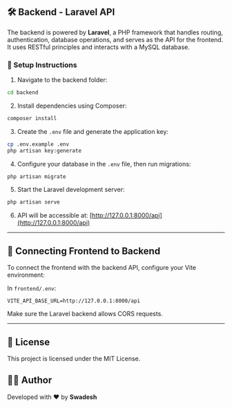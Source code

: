 ## 🛠 Backend - Laravel API

The backend is powered by **Laravel**, a PHP framework that handles routing, authentication, database operations, and serves as the API for the frontend. It uses RESTful principles and interacts with a MySQL database.

### 🔧 Setup Instructions

1. Navigate to the backend folder:

```bash
cd backend
```

2. Install dependencies using Composer:

```bash
composer install
```

3. Create the `.env` file and generate the application key:

```bash
cp .env.example .env
php artisan key:generate
```

4. Configure your database in the `.env` file, then run migrations:

```bash
php artisan migrate
```

5. Start the Laravel development server:

```bash
php artisan serve
```

6. API will be accessible at: [http://127.0.0.1:8000/api](http://127.0.0.1:8000/api)

---

## 🔗 Connecting Frontend to Backend

To connect the frontend with the backend API, configure your Vite environment:

In `frontend/.env`:

```
VITE_API_BASE_URL=http://127.0.0.1:8000/api
```

Make sure the Laravel backend allows CORS requests.

---

## 📄 License

This project is licensed under the MIT License.

## 🙋‍♂️ Author

Developed with ❤️ by **Swadesh**
